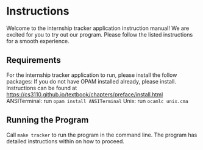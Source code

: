 # Instructions
Welcome to the internship tracker application instruction manual! We are excited for you to try out our program. Please follow the listed instructions for a smooth experience.
## Requirements
For the internship tracker application to run, please install the follow packages:
If you do not have OPAM installed already, please install. 
Instructions can be found at https://cs3110.github.io/textbook/chapters/preface/install.html
ANSITerminal: run `opam install ANSITerminal`
Unix: run `ocamlc unix.cma`
## Running the Program
Call `make tracker` to run the program in the command line.
The program has detailed instructions within on how to proceed. 